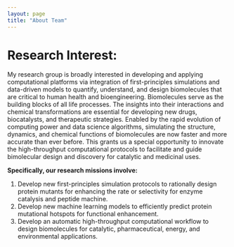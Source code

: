 ```yaml
---
layout: page
title: "About Team"
---
```


# Research Interest:

My research group is broadly interested in developing and applying computational platforms via integration of first-principles simulations and data-driven models to quantify, understand, and design biomolecules that are critical to human health and bioengineering. Biomolecules serve as the building blocks of all life processes. The insights into their interactions and chemical transformations are essential for developing new drugs, biocatalysts, and therapeutic strategies. Enabled by the rapid evolution of computing power and data science algorithms, simulating the structure, dynamics, and chemical functions of biomolecules are now faster and more accurate than ever before. This grants us a special opportunity to innovate the high-throughput computational protocols to facilitate and guide bimolecular design and discovery for catalytic and medicinal uses.  

**Specifically, our research missions involve:**

1. Develop new first-principles simulation protocols to rationally design protein mutants for enhancing the rate or selectivity for enzyme catalysis and peptide machine.
2. Develop new machine learning models to efficiently predict protein mutational hotspots for functional enhancement. 
3. Develop an automatic high-throughput computational workflow to design biomolecules for catalytic, pharmaceutical, energy, and environmental applications.